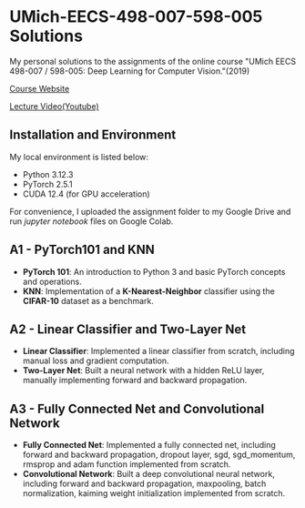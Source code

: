 # UMich-EECS-498-007-598-005 Solutions
My personal solutions to the assignments of the online course "UMich EECS 498-007 / 598-005: Deep Learning for Computer Vision."(2019)

[Course Website](https://web.eecs.umich.edu/~justincj/teaching/eecs498/WI2022/)

[Lecture Video(Youtube)](https://www.youtube.com/playlist?list=PL5-TkQAfAZFbzxjBHtzdVCWE0Zbhomg7r)

## Installation and Environment

My local environment is listed below:
-	Python 3.12.3
-	PyTorch 2.5.1
-	CUDA 12.4 (for GPU acceleration)

For convenience, I uploaded the assignment folder to my Google Drive and run _jupyter notebook_ files on Google Colab.
 
## A1 - PyTorch101 and KNN

- **PyTorch 101**: An introduction to Python 3 and basic PyTorch concepts and operations.
- **KNN**: Implementation of a **K-Nearest-Neighbor** classifier using the **CIFAR-10** dataset as a benchmark.

## A2 - Linear Classifier and Two-Layer Net
- **Linear Classifier**: Implemented a linear classifier from scratch, including manual loss and gradient computation.
- **Two-Layer Net**: Built a neural network with a hidden ReLU layer, manually implementing forward and backward propagation.

## A3 - Fully Connected Net and Convolutional Network
- **Fully Connected Net**: Implemented a fully connected net, including forward and backward propagation, dropout layer, sgd, sgd_momentum, rmsprop and adam function implemented from scratch.
- **Convolutional Network**: Built a deep convolutional neural network, including forward and backward propagation, maxpooling, batch normalization, kaiming weight initialization implemented from scratch.

